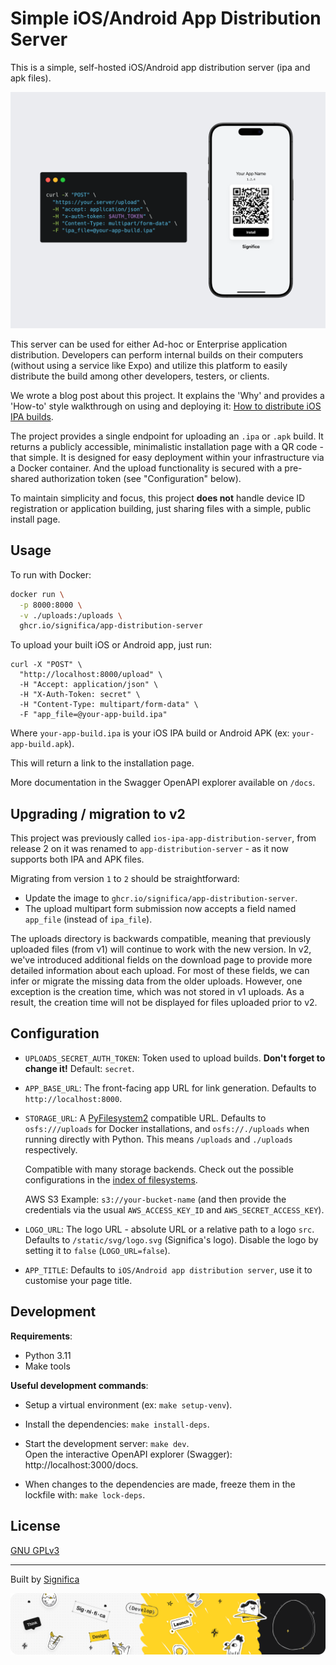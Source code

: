 # Simple iOS/Android App Distribution Server

This is a simple, self-hosted iOS/Android app distribution server (ipa and apk files).

![Site and usage Preview](images/preview.png)

This server can be used for either Ad-hoc or Enterprise application distribution.
Developers can perform internal builds on their computers (without using a service like Expo)
and utilize this platform to easily distribute the build among other developers, testers,
or clients.

We wrote a blog post about this project. It explains the 'Why' and provides a 'How-to' style
walkthrough on using and deploying it: [How to distribute iOS IPA builds][blog post].

The project provides a single endpoint for uploading an `.ipa` or `.apk` build. It returns a
publicly accessible, minimalistic installation page with a QR code - that simple. It is designed
for easy deployment within your infrastructure via a Docker container. And the upload functionality
is secured with a pre-shared authorization token (see "Configuration" below).

To maintain simplicity and focus, this project **does not** handle device ID registration or
application building, just sharing files with a simple, public install page.

## Usage

To run with Docker:

```sh
docker run \
  -p 8000:8000 \
  -v ./uploads:/uploads \
  ghcr.io/significa/app-distribution-server
```

To upload your built iOS or Android app, just run:

```
curl -X "POST" \
  "http://localhost:8000/upload" \
  -H "Accept: application/json" \
  -H "X-Auth-Token: secret" \
  -H "Content-Type: multipart/form-data" \
  -F "app_file=@your-app-build.ipa"
```

Where `your-app-build.ipa` is your iOS IPA build or Android APK (ex: `your-app-build.apk`).

This will return a link to the installation page.

More documentation in the Swagger OpenAPI explorer available on `/docs`.

## Upgrading / migration to v2

This project was previously called `ios-ipa-app-distribution-server`, from release 2 on it was
renamed to `app-distribution-server` - as it now supports both IPA and APK files.

Migrating from version `1` to `2` should be straightforward:

- Update the image to `ghcr.io/significa/app-distribution-server`.
- The upload multipart form submission now accepts a field named `app_file` (instead of `ipa_file`).

The uploads directory is backwards compatible, meaning that previously uploaded files (from v1) will
continue to work with the new version. In v2, we've introduced additional fields on the download
page to provide more detailed information about each upload. For most of these fields, we can infer
or migrate the missing data from the older uploads. However, one exception is the creation time,
which was not stored in v1 uploads. As a result, the creation time will not be displayed for files
uploaded prior to v2.

## Configuration

- `UPLOADS_SECRET_AUTH_TOKEN`: Token used to upload builds. **Don't forget to change it!**
  Default: `secret`.

- `APP_BASE_URL`: The front-facing app URL for link generation.
  Defaults to `http://localhost:8000`.

- `STORAGE_URL`: A [PyFilesystem2](https://github.com/PyFilesystem/pyfilesystem2) compatible URL.
  Defaults to `osfs:///uploads` for Docker installations, and `osfs://./uploads` when running
  directly with Python. This means `/uploads` and `./uploads` respectively.  

  Compatible with many storage backends. Check out the possible configurations in the
  [index of filesystems](https://www.pyfilesystem.org/page/index-of-filesystems/).
  
  AWS S3 Example: `s3://your-bucket-name` (and then provide the credentials via the usual
  `AWS_ACCESS_KEY_ID` and `AWS_SECRET_ACCESS_KEY`).

- `LOGO_URL`: The logo URL - absolute URL or a relative path to a logo `src`. Defaults to
  `/static/svg/logo.svg` (Significa's logo). Disable the logo by setting it to `false`
  (`LOGO_URL=false`).

- `APP_TITLE`: Defaults to `iOS/Android app distribution server`, use it to customise your page
  title.

## Development

**Requirements**:

- Python 3.11
- Make tools

**Useful development commands**:

- Setup a virtual environment (ex: `make setup-venv`).

- Install the dependencies: `make install-deps`.

- Start the development server: `make dev`.  
  Open the interactive OpenAPI explorer (Swagger): http://localhost:3000/docs.

- When changes to the dependencies are made, freeze them in the lockfile with: `make lock-deps`.

## License

[GNU GPLv3](./LICENSE)

---

Built by [Significa](https://significa.co)


[Blog post]: https://significa.co/blog/how-to-distribute-ios-ipa-builds

[![significa's banner](https://github.com/significa/.github/blob/main/assets/significa-github-banner-small.png)](https://significa.co/)

